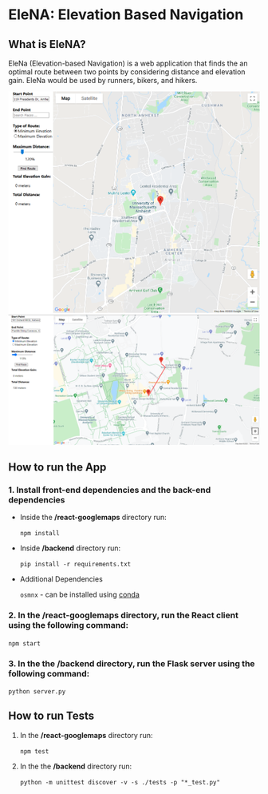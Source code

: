 # EleNA: Elevation Based Navigation

## What is EleNA?
EleNa (Elevation-based Navigation) is a web application that finds the an optimal route between two points by considering distance and elevation gain. EleNa would be used by runners, bikers, and hikers.

<img src="static_images/img1.PNG" alt="UI 1" width="1000"/>
<img src="static_images/img2.PNG" alt="UI 2" width="1000"/>

## How to run the App

### 1. Install front-end dependencies and the back-end dependencies

- Inside the **/react-googlemaps** directory run:
    
    `npm install`

- Inside **/backend** directory run:
        
    `pip install -r requirements.txt`

- Additional Dependencies

    `osmnx` - can be installed using [conda](https://osmnx.readthedocs.io/en/stable/#installation)


### 2. In the **/react-googlemaps** directory, run the React client using the following command:

`npm start`

### 3. In the the **/backend** directory, run the Flask server using the following command:

`python server.py`

## How to run Tests

1. In the **/react-googlemaps** directory run:

    `npm test` 

2. In the the **/backend** directory run:

    `python -m unittest discover -v -s ./tests -p "*_test.py"` 

